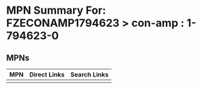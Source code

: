 



# MPN Summary For: FZECONAMP1794623 > con-amp : 1-794623-0

## MPNs
  

|MPN|Direct Links|Search Links|
| :--- | :--- | :--- |
||||
